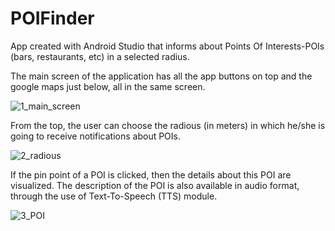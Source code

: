 # POIFinder
App created with Android Studio that informs about Points Of Interests-POIs (bars, restaurants, etc) in a selected radius.

The main screen of the application has all the app buttons on top and the google maps just below, all in the same screen. 

![1_main_screen](https://user-images.githubusercontent.com/30274421/72460205-0c2c1a00-37d5-11ea-8137-61c1e3e0d9e5.png)

From the top, the user can choose the radious (in meters) in which he/she is going to receive notifications about POIs. 

![2_radious](https://user-images.githubusercontent.com/30274421/72460206-0cc4b080-37d5-11ea-810b-577d8ee6a876.png)

If the pin point of a POI is clicked, then the details about this POI are visualized. 
The description of the POI is also available in audio format, through the use of Text-To-Speech (TTS) module. 

![3_POI](https://user-images.githubusercontent.com/30274421/72460207-0cc4b080-37d5-11ea-9439-4c9d9240ce0d.png)
